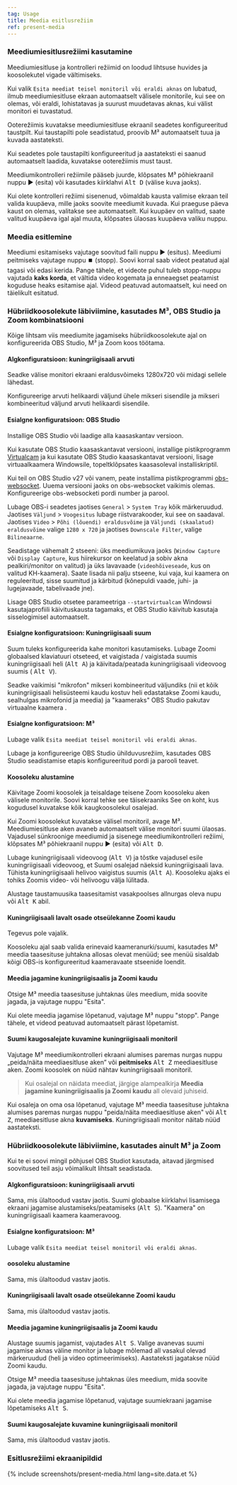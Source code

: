 ```yaml
---
tag: Usage
title: Meedia esitlusrežiim
ref: present-media
---
```


### Meediumiesitlusrežiimi kasutamine

Meediumiesitluse ja kontrolleri režiimid on loodud lihtsuse huvides ja koosolekutel vigade vältimiseks.

Kui valik `Esita meediat teisel monitoril või eraldi aknas` on lubatud, ilmub meediumiesitluse ekraan automaatselt välisele monitorile, kui see on olemas, või eraldi, lohistatavas ja suurust muudetavas aknas, kui välist monitori ei tuvastatud.

Ooterežiimis kuvatakse meediumiesitluse ekraanil seadetes konfigureeritud taustpilt. Kui taustapilti pole seadistatud, proovib M³ automaatselt tuua ja kuvada aastateksti.

Kui seadetes pole taustapilti konfigureeritud ja aastateksti ei saanud automaatselt laadida, kuvatakse ooterežiimis must taust.

Meediumikontrolleri režiimile pääseb juurde, klõpsates M³ põhiekraanil nuppu ▶️ (esita) või kasutades kiirklahvi <kbd>Alt D</kbd> (välise kuva jaoks).

Kui olete kontrolleri režiimi sisenenud, võimaldab kausta valimise ekraan teil valida kuupäeva, mille jaoks soovite meediumit kuvada. Kui praeguse päeva kaust on olemas, valitakse see automaatselt. Kui kuupäev on valitud, saate valitud kuupäeva igal ajal muuta, klõpsates ülaosas kuupäeva valiku nuppu.

### Meedia esitlemine

Meediumi esitamiseks vajutage soovitud faili nuppu ▶️ (esitus). Meediumi peitmiseks vajutage nuppu ⏹️ (stopp). Soovi korral saab videot peatatud ajal tagasi või edasi kerida. Pange tähele, et videote puhul tuleb stopp-nuppu vajutada **kaks korda**, et vältida video kogemata ja enneaegset peatamist koguduse heaks esitamise ajal. Videod peatuvad automaatselt, kui need on täielikult esitatud.

### Hübriidkoosolekute läbiviimine, kasutades M³, OBS Studio ja Zoom kombinatsiooni

Kõige lihtsam viis meediumite jagamiseks hübriidkoosolekute ajal on konfigureerida OBS Studio, M³ ja Zoom koos töötama.

#### Algkonfiguratsioon: kuningriigisaali arvuti

Seadke välise monitori ekraani eraldusvõimeks 1280x720 või midagi sellele lähedast.

Konfigureerige arvuti helikaardi väljund ühele mikseri sisendile ja mikseri kombineeritud väljund arvuti helikaardi sisendile.

#### Esialgne konfiguratsioon: OBS Studio

Installige OBS Studio või laadige alla kaasaskantav versioon.

Kui kasutate OBS Studio kaasaskantavat versiooni, installige pistikprogramm [Virtualcam](https://obsproject.com/forum/resources/obs-virtualcam.949/) ja kui kasutate OBS Studio kaasaskantavat versiooni, lisage virtuaalkaamera Windowsile, topeltklõpsates kaasasoleval installiskriptil.

Kui teil on OBS Studio v27 või vanem, peate installima pistikprogrammi [obs-websocket](https://github.com/obsproject/obs-websocket). Uuema versiooni jaoks on obs-websocket vaikimis olemas. Konfigureerige obs-websocketi pordi number ja parool.

Lubage OBS-i seadetes jaotises `General` > `System Tray` kõik märkeruudud. Jaotises `Väljund` > `Voogesitus` lubage riistvarakooder, kui see on saadaval. Jaotises `Video` > `Põhi (lõuendi) eraldusvõime` ja `Väljundi (skaalatud) eraldusvõime` valige `1280 x 720` ja jaotises `Downscale Filter`, valige `Bilineaarne`.

Seadistage vähemalt 2 stseeni: üks meediumikuva jaoks (`Window Capture` või `Display Capture`, kus hiirekursor on keelatud ja sobiv akna pealkiri/monitor on valitud) ja üks lavavaade (`videohõiveseade`, kus on valitud KH-kaamera). Saate lisada nii palju stseene, kui vaja, kui kaamera on reguleeritud, sisse suumitud ja kärbitud (kõnepuldi vaade, juhi- ja lugejavaade, tabelivaade jne).

Lisage OBS Studio otsetee parameetriga `--startvirtualcam` Windowsi kasutajaprofiili käivituskausta tagamaks, et OBS Studio käivitub kasutaja sisselogimisel automaatselt.

#### Esialgne konfiguratsioon: Kuningriigisaali suum

Suum tuleks konfigureerida kahe monitori kasutamiseks. Lubage Zoomi globaalsed klaviatuuri otseteed, et vaigistada / vaigistada suumis kuningriigisaali heli (<kbd>Alt A</kbd>) ja käivitada/peatada kuningriigisaali videovoog suumis ( <kbd>Alt V</kbd>).

Seadke vaikimisi "mikrofon" mikseri kombineeritud väljundiks (nii et kõik kuningriigisaali helisüsteemi kaudu kostuv heli edastatakse Zoomi kaudu, sealhulgas mikrofonid ja meedia) ja "kaameraks" OBS Studio pakutav virtuaalne kaamera .

#### Esialgne konfiguratsioon: M³

Lubage valik `Esita meediat teisel monitoril või eraldi aknas`.

Lubage ja konfigureerige OBS Studio ühilduvusrežiim, kasutades OBS Studio seadistamise etapis konfigureeritud pordi ja parooli teavet.

#### Koosoleku alustamine

Käivitage Zoomi koosolek ja teisaldage teisene Zoom koosoleku aken välisele monitorile. Soovi korral tehke see täisekraaniks See on koht, kus kogudusel kuvatakse kõik kaugkoosolekul osalejad.

Kui Zoomi koosolekut kuvatakse välisel monitoril, avage M³. Meediumiesitluse aken avaneb automaatselt välise monitori suumi ülaosas. Vajadusel sünkroonige meediumid ja sisenege meediumikontrolleri režiimi, klõpsates M³ põhiekraanil nuppu ▶️ (esita) või <kbd>Alt D</kbd>.

Lubage kuningriigisaali videovoog (<kbd>Alt V</kbd>) ja tõstke vajadusel esile kuningriigisaali videovoog, et Suumi osalejad näeksid kuningriigisaali lava. Tühista kuningriigisaali helivoo vaigistus suumis (<kbd>Alt A</kbd>). Koosoleku ajaks ei tohiks Zoomis video- või helivoogu välja lülitada.

Alustage taustamuusika taasesitamist vasakpoolses allnurgas oleva nupu või <kbd>Alt K</kbd> abil.

#### Kuningriigisaali lavalt osade otseülekanne Zoomi kaudu

Tegevus pole vajalik.

Koosoleku ajal saab valida erinevaid kaameranurki/suumi, kasutades M³ meedia taasesituse juhtakna allosas olevat menüüd; see menüü sisaldab kõigi OBS-is konfigureeritud kaameravaate stseenide loendit.

#### Meedia jagamine kuningriigisaalis ja Zoomi kaudu

Otsige M³ meedia taasesituse juhtaknas üles meedium, mida soovite jagada, ja vajutage nuppu "Esita".

Kui olete meedia jagamise lõpetanud, vajutage M³ nuppu "stopp". Pange tähele, et videod peatuvad automaatselt pärast lõpetamist.

#### Suumi kaugosalejate kuvamine kuningriigisaali monitoril

Vajutage M³ meediumikontrolleri ekraani alumises paremas nurgas nuppu „peida/näita meediaesitluse aken” või **peitmiseks** <kbd>Alt Z</kbd> meediaesitluse aken. Zoomi koosolek on nüüd nähtav kuningriigisaali monitoril.

> Kui osalejal on näidata meediat, järgige alampealkirja **Meedia jagamine kuningriigisaalis ja Zoomi kaudu** all olevaid juhiseid.

Kui osaleja on oma osa lõpetanud, vajutage M³ meedia taasesituse juhtakna alumises paremas nurgas nuppu "peida/näita meediaesitluse aken" või <kbd>Alt Z</kbd>, meediaesitluse akna **kuvamiseks**. Kuningriigisaali monitor näitab nüüd aastateksti.

### Hübriidkoosolekute läbiviimine, kasutades ainult M³ ja Zoom

Kui te ei soovi mingil põhjusel OBS Studiot kasutada, aitavad järgmised soovitused teil asju võimalikult lihtsalt seadistada.

#### Algkonfiguratsioon: kuningriigisaali arvuti

Sama, mis ülaltoodud vastav jaotis. Suumi globaalse kiirklahvi lisamisega ekraani jagamise alustamiseks/peatamiseks (<kbd>Alt S</kbd>). "Kaamera" on kuningriigisaali kaamera kaameravoog.

#### Esialgne konfiguratsioon: M³

Lubage valik `Esita meediat teisel monitoril või eraldi aknas`.

#### oosoleku alustamine

Sama, mis ülaltoodud vastav jaotis.

#### Kuningriigisaali lavalt osade otseülekanne Zoomi kaudu

Sama, mis ülaltoodud vastav jaotis.

#### Meedia jagamine kuningriigisaalis ja Zoomi kaudu

Alustage suumis jagamist, vajutades <kbd>Alt S</kbd>. Valige avanevas suumi jagamise aknas väline monitor ja lubage mõlemad all vasakul olevad märkeruudud (heli ja video optimeerimiseks). Aastateksti jagatakse nüüd Zoomi kaudu.

Otsige M³ meedia taasesituse juhtaknas üles meedium, mida soovite jagada, ja vajutage nuppu "Esita".

Kui olete meedia jagamise lõpetanud, vajutage suumiekraani jagamise lõpetamiseks <kbd>Alt S</kbd>.

#### Suumi kaugosalejate kuvamine kuningriigisaali monitoril

Sama, mis ülaltoodud vastav jaotis.

### Esitlusrežiimi ekraanipildid

{% include screenshots/present-media.html lang=site.data.et %}
